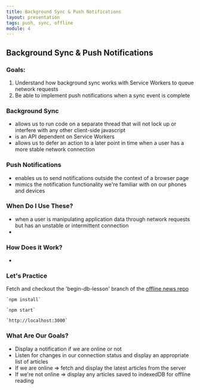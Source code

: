 ```yaml
---
title: Background Sync & Push Notifications
layout: presentation
tags: push, sync, offline
module: 4
---
```


<section>
  <h2>Background Sync & Push Notifications</h2>
</section>

<section>
  <h3>Goals:</h3>
  <ol>
    <li>Understand how background sync works with Service Workers to queue network requests</li>
    <li>Be able to implement push notifications when a sync event is complete</li> 
  </ol>
</section>

<section>
  <section>
    <h3>Background Sync</h3>
  </section>
  <section>
    <ul>
      <li>allows us to run code on a separate thread that will not lock up or interfere with any other client-side javascript</li>
      <li>is an API dependent on Service Workers</li>
      <li>allows us to defer an action to a later point in time when a user has a more stable network connection</li>
    </ul>
  </section>
</section>

<section>
  <section>
    <h3>Push Notifications</h3>
  </section>
  <section>
    <ul>
      <li>enables us to send notifications outside the context of a browser page</li>
      <li>mimics the notification functionality we're familiar with on our phones and devices</li>
    </ul>
  </section>
</section>

<section>
  <h3>When Do I Use These?</h3>
  <ul>
    <li>when a user is manipulating application data through network requests but has an unstable or intermittent connection</li>
    <li>
  </ul>
</section>

<section>
  <h3>How Does it Work?</h3>
  <ul>
    <li></li>
  </ul>
</section>

<section>
  <h3>Let's Practice</h3>
  <p>Fetch and checkout the 'begin-db-lesson' branch of the <a href="https://github.com/turingschool-examples/offline-news">offline news repo</a></p>
  <p><pre><code>`npm install`</code></pre></p>
  <p><pre><code>`npm start`</code></pre></p>
  <p><pre><code>`http://localhost:3000`</code></pre></p>
</section>

<section>
  <h3>What Are Our Goals?</h3>
  <ul>
    <li>Display a notification if we are online or not</li>
    <li>Listen for changes in our connection status and display an appropriate list of articles</li>
    <li>If we are online => fetch and display the latest articles from the server</li>
    <li>If we're not online => display any articles saved to indexedDB for offline reading</li>
  </ul>
</section>